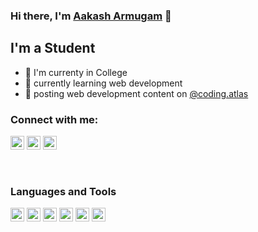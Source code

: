 ### Hi there, I'm [Aakash Armugam][website] 👋

## I'm a Student 
- 🏫 I'm currenty in College
- 🧊 currently learning web development
- 🎯 posting web development content on [@coding.atlas][codingatlas]

### Connect with me:

[<img alt="https://aakash8302-dev.github.io/" width="22px" src="https://image.flaticon.com/icons/png/512/616/616450.png" target="_blank" />][website]
[<img alt="LinkedIn" width="22px" src="https://image.flaticon.com/icons/png/512/174/174857.png" target="_blank">][linkedin]
[<img alt="instagram" width="22px" src="https://image.flaticon.com/icons/png/512/2111/2111463.png" target="_blank">][instagram]

<br />

### Languages and Tools
<p float="left">
<img alt="HTML" width="22px" src="https://image.flaticon.com/icons/png/512/1051/1051277.png">
<img alt="CSS" width="22px" src="https://image.flaticon.com/icons/png/512/732/732190.png">
<img alt="React" width="22px" src="https://image.flaticon.com/icons/png/512/1126/1126012.png">
<img alt="Nodejs" width="22px" src="https://cdn.icon-icons.com/icons2/2415/PNG/512/nodejs_original_logo_icon_146411.png">
<img alt="MongoDb" width="22px" src="https://cdn.icon-icons.com/icons2/2415/PNG/512/mongodb_original_wordmark_logo_icon_146425.png">
<img alt="Javascript" width="22px" src="https://cdn.icon-icons.com/icons2/2415/PNG/512/javascript_original_logo_icon_146455.png">
</p>

[website]: https://aakash8302-dev.github.io/
[linkedin]: https://www.linkedin.com/in/aakash-arumugam-1626971b4
[instagram]: https://www.instagram.com/aakash.arumugam/
[codingatlas]: https://www.instagram.com/coding.atlas/
